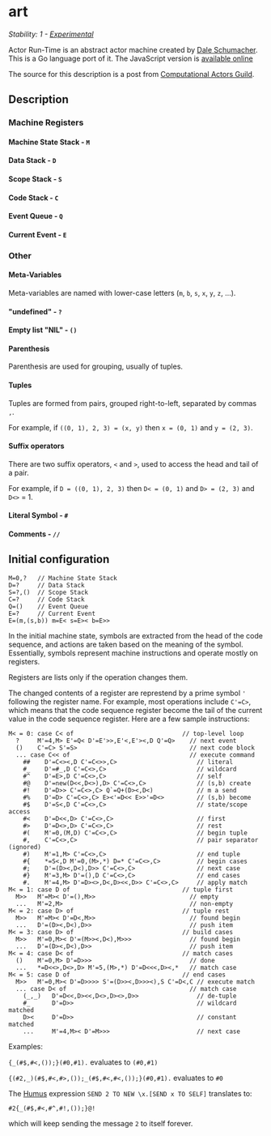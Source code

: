 # art

_Stability: 1 - [Experimental](https://github.com/tristanls/stability-index#stability-1---experimental)_

Actor Run-Time is an abstract actor machine created by [Dale Schumacher](http://dalnefre.com). This is a Go language port of it. The JavaScript version is [available online](http://www.dalnefre.com/humus/sim/art.html)

The source for this description is a post from [Computational Actors Guild](https://groups.google.com/d/topic/computational-actors-guild/y-8DfmY4v0g/discussion).

## Description

### Machine Registers

#### Machine State Stack - `M`

#### Data Stack - `D`

#### Scope Stack - `S`

#### Code Stack - `C`

#### Event Queue - `Q`

#### Current Event - `E`

### Other

#### Meta-Variables

Meta-variables are named with lower-case letters (`m`, `b`, `s`, `x`, `y`, `z`, ...).

#### "undefined" -  `?`

#### Empty list "NIL" - `()`

#### Parenthesis

Parenthesis are used for grouping, usually of tuples.

#### Tuples

Tuples are formed from pairs, grouped right-to-left, separated by commas `,`.

For example, if `((0, 1), 2, 3) = (x, y)` then `x = (0, 1)` and `y = (2, 3)`.

#### Suffix operators

There are two suffix operators, `<` and `>`, used to access the head and tail of a pair.

For example, if `D = ((0, 1), 2, 3)` then `D< = (0, 1)` and `D> = (2, 3)` and `D<>` = 1.

#### Literal Symbol - `#`

#### Comments - `//`

## Initial configuration

    M=0,?   // Machine State Stack
    D=?     // Data Stack
    S=?,()  // Scope Stack
    C=?     // Code Stack
    Q=()    // Event Queue
    E=?     // Current Event
    E=(m,(s,b)) m=E< s=E>< b=E>>

In the initial machine state, symbols are extracted from the head of the code sequence, and actions are taken based on the meaning of the symbol. Essentially, symbols represent machine instructions and operate mostly on registers.

Registers are lists only if the operation changes them.

The changed contents of a register are represtend by a prime symbol `'` following the register name. For example, most operations include `C'=C>`, which means that the code sequence register become the tail of the current value in the code sequence register. Here are a few sample instructions:

    M< = 0: case C< of                              // top-level loop
      ?     M'=4,M> E'=Q< D'=E'>>,E'<,E'><,D Q'=Q>    // next event
      ()    C'=C> S'=S>                               // next code block
      ... case C<< of                                 // execute command
        ##    D'=C<><,D C'=C<>>,C>                      // literal
        #_    D'=#_,D C'=C<>,C>                         // wildcard
        #^    D'=E>,D C'=C<>,C>                         // self
        #@    D'=new(D<<,D<>),D> C'=C<>,C>              // (s,b) create
        #!    D'=D>> C'=C<>,C> Q`=Q+(D><,D<)            // m a send
        #%    D'=D> C'=C<>,C> E><'=D<< E>>'=D<>         // (s,b) become
        #$    D'=S<,D C'=C<>,C>                         // state/scope access
        #<    D'=D<<,D> C'=C<>,C>                       // first
        #>    D'=D<>,D> C'=C<>,C>                       // rest
        #(    M'=0,(M,D) C'=C<>,C>                      // begin tuple
        #,    C'=C<>,C>                                 // pair separator (ignored)
        #)    M'=1,M> C'=C<>,C>                         // end tuple
        #{    *=S<,D M'=0,(M>,*) D=* C'=C<>,C>          // begin cases
        #;    D'=(D><,D<),D>> C'=C<>,C>                 // next case
        #}    M'=3,M> D'=(),D C'=C<>,C>                 // end cases
        #.    M'=4,M> D'=D><>,D<,D><<,D>> C'=C<>,C>     // apply match
    M< = 1: case D of                               // tuple first
      M>>   M'=M>< D'=(),M>>                          // empty
      ...   M'=2,M>                                   // non-empty
    M< = 2: case D> of                              // tuple rest
      M>>   M'=M>< D'=D<,M>>                          // found begin
      ...   D'=(D><,D<),D>>                           // push item
    M< = 3: case D> of                              // build cases
      M>>   M'=0,M>< D'=(M>><,D<),M>>>                // found begin
      ...   D'=(D><,D<),D>>                           // push item
    M< = 4: case D< of                              // match cases
      ()    M'=0,M> D'=D>>>                           // done
      ...   *=D<<>,D<>,D> M'=5,(M>,*) D'=D<<<,D><,*   // match case
    M< = 5: case D of                               // end cases
      M>>   M'=0,M>< D'=D>>>> S'=(D>><,D>>><),S C'=D<,C // execute match
      ... case D< of                                  // match case
        (_,_)   D'=D<<,D><<,D<>,D><>,D>>                // de-tuple
        #_      D'=D>>                                  // wildcard matched
        D><     D'=D>>                                  // constant matched
        ...     M'=4,M>< D'=M>>>                        // next case

Examples:

`{_(#$,#<,());}(#0,#1).` evaluates to `(#0,#1)`

`{(#2,_)(#$,#<,#>,());_(#$,#<,#<,());}(#0,#1).` evaluates to `#0`

The [Humus](http://www.dalnefre.com/humus/sim/humus.html) expression `SEND 2 TO NEW \x.[SEND x TO SELF]` translates to:

    #2{_(#$,#<,#^,#!,());}@!

which will keep sending the message `2` to itself forever.